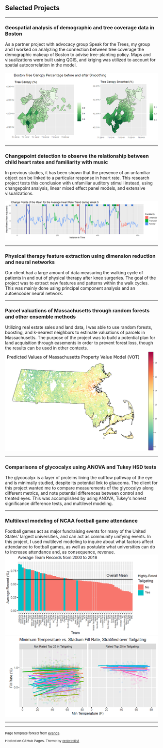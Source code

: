 ## Selected Projects

---

### Geospatial analysis of demographic and tree coverage data in Boston

As a partner project with advocacy group Speak for the Trees, my group and I worked on analyzing the connection between tree coverage the demographic makeup of Boston to advise tree-planting policy. Maps and visualizations were built using QGIS, and kriging was utilized to account for spatial autocorrelation in the model.
<br> <br>
<img src="images/speak4trees.PNG?raw=true"/>

---

### Changepoint detection to observe the relationship between child heart rates and familiarity with music 

In previous studies, it has been shown that the presence of an unfamiliar object
can be linked to a particular response in heart rate. This research project tests this conclusion with unfamiliar auditory stimuli instead, using changepoint analysis, linear mixed effect panel models, and extensive visualizations.  
<br>
<img src="images/musical_HR.PNG?raw=true"/>

---

### Physical therapy feature extraction using dimension reduction and neural networks

Our client had a large amount of data measuring the walking cycle of patients in and out of physical therapy after knee surgeries. The goal of the project was to extract new features and patterns within the walk cycles. This was mainly done using principal component analysis and an autoencoder neural network.

---

### Parcel valuations of Massachusetts through random forests and other ensemble methods

Utilizing real estate sales and land data, I was able to use random forests, boosting, and k-nearest neighbors to estimate valuations of parcels in Massachusetts. The purpose of the project was to build a potential plan for land acquisition through easements in order to prevent forest loss, though the results can be used in other contexts. 
<br>
<img src="images/vot-pred.png?raw=true"/>

---

### Comparisons of glycocalyx using ANOVA and Tukey HSD tests

The glycocalyx is a layer of proteins lining the outflow pathway of the eye and is minimally studied, despite its potential link to glaucoma. The client for this project wanted me to compare measurements of the glycocalyx along different metrics, and note potential differences between control and treated eyes. This was accomplished by using ANOVA, Tukey's honest significance difference tests, and multilevel modeling. 

---

### Multilevel modeling of NCAA football game attendance

Football games act as major fundraising events for many of the United States' largest universities, and can act as community unifying events. In this project, I used multilevel modeling to inquire about what factors affect attendance to football games, as well as postulate what universities can do to increase attendance and, as consequence, revenue. 
<br>
<img src="images/cfb_attendance1a.PNG?raw=true"/>
<br>
<img src="images/cfb_attendance2.PNG?raw=true"/>

---

---
<p style="font-size:11px">Page template forked from <a href="https://github.com/evanca/quick-portfolio">evanca</a></p>
<p style="font-size:11px">Hosted on GitHub Pages. Theme by <a href="https://github.com/orderedlist">orderedlist</a></p>
<!-- Remove above link if you don't want to attibute -->
